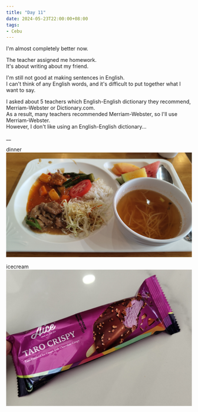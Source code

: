 ```yaml
---
title: "Day 11"
date: 2024-05-23T22:00:00+08:00
tags:
- Cebu
---
```



I'm almost completely better now.

The teacher assigned me homework.  
It's about writing about my friend.  

I'm still not good at making sentences in English.  
I can't think of any English words, 
and it's difficult to put together what I want to say.  
 
 I asked about 5 teachers which English-English dictionary they recommend, Merriam-Webster or Dictionary.com.  
As a result, many teachers recommended Merriam-Webster, so I'll use Merriam-Webster.  
However, I don't like using an English-English dictionary...

__

dinner
![dinner](image1.jpg)

icecream
![icecream](image2.jpg)

